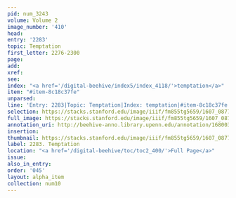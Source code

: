 ```yaml
---
pid: num_3243
volume: Volume 2
image_number: '410'
head:
entry: '2283'
topic: Temptation
first_letter: 2276-2300
page:
add:
xref:
see:
index: "<a href='/digital-beehive/index5/index_4118/'>temptation</a>"
item: "#item-8c18c37fe"
unparsed:
line: 'Entry: 2283|Topic: Temptation|Index: temptation|#item-8c18c37fe'
selection: https://stacks.stanford.edu/image/iiif/fm855tg5659/1607_0877/819,1890,2747,701/full/0/default.jpg
full_image: https://stacks.stanford.edu/image/iiif/fm855tg5659/1607_0877/full/full/0/default.jpg
annotation_uri: http://beehive-anno.library.upenn.edu/annotation/1680036645146
insertion:
thumbnail: https://stacks.stanford.edu/image/iiif/fm855tg5659/1607_0877/819,1890,600,180/250,/0/default.jpg
label: 2283. Temptation
location: "<a href='/digital-beehive/toc/toc2_400/'>Full Page</a>"
issue:
also_in_entry:
order: '045'
layout: alpha_item
collection: num10
---
```

